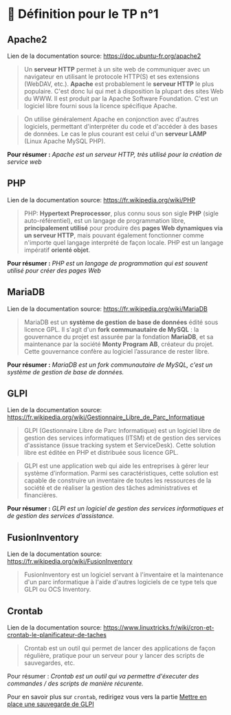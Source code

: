 # :book: Définition pour le TP n°1

## Apache2

Lien de la documentation source: https://doc.ubuntu-fr.org/apache2

>  Un **serveur HTTP** permet à un site web de communiquer avec un navigateur en utilisant le protocole HTTP(S) et ses extensions (WebDAV, etc.). **Apache** est probablement le **serveur HTTP** le plus populaire. C'est donc lui qui met à disposition la plupart des sites Web du WWW.
> Il est produit par la Apache Software Foundation. C'est un logiciel libre fourni sous la licence spécifique Apache.

> On utilise généralement Apache en conjonction avec d'autres logiciels, permettant d'interpréter du code et d'accéder à des bases de données. Le cas le plus courant est celui d'un **serveur LAMP** (Linux Apache MySQL PHP). 

**Pour résumer :** *Apache est un serveur HTTP, très utilisé pour la création de service web*

## PHP

Lien de la documentation source: https://fr.wikipedia.org/wiki/PHP

> PHP: **Hypertext Preprocessor**, plus connu sous son sigle **PHP** (sigle auto-référentiel), est un langage de programmation libre, **principalement utilisé** pour produire des **pages Web dynamiques via un serveur HTTP**, mais pouvant également fonctionner comme n'importe quel langage interprété de façon locale. PHP est un langage impératif **orienté objet**. 

**Pour résumer :** *PHP est un langage de programmation qui est souvent utilisé pour créer des pages Web*

## MariaDB

Lien de la documentation source: https://fr.wikipedia.org/wiki/MariaDB

> MariaDB est un **système de gestion de base de données** édité sous licence GPL. Il s'agit d'un **fork communautaire de MySQL** : la gouvernance du projet est assurée par la fondation **MariaDB**, et sa maintenance par la société **Monty Program AB**, créateur du projet. Cette gouvernance confère au logiciel l’assurance de rester libre. 

**Pour résumer :** *MariaDB est un fork communautaire de MySQL, c'est un système de gestion de base de données.*

## GLPI

Lien de la documentation source: https://fr.wikipedia.org/wiki/Gestionnaire_Libre_de_Parc_Informatique

> GLPI (Gestionnaire Libre de Parc Informatique) est un logiciel libre de gestion des services informatiques (ITSM) et de gestion des services d'assistance (issue tracking system et ServiceDesk). Cette solution libre est éditée en PHP et distribuée sous licence GPL. 

> GLPI est une application web qui aide les entreprises à gérer leur système d’information. Parmi ses caractéristiques, cette solution est capable de construire un inventaire de toutes les ressources de la société et de réaliser la gestion des tâches administratives et financières.

**Pour résumer :** *GLPI est un logiciel de gestion des services informatiques et de gestion des services d'assistance.*

## FusionInventory

Lien de la documentation source: https://fr.wikipedia.org/wiki/FusionInventory

> FusionInventory est un logiciel servant à l'inventaire et la maintenance d'un parc informatique à l'aide d'autres logiciels de ce type tels que GLPI ou OCS Inventory. 

## Crontab

Lien de la documentation source: https://www.linuxtricks.fr/wiki/cron-et-crontab-le-planificateur-de-taches

> Crontab est un outil qui permet de lancer des applications de façon régulière, pratique pour un serveur pour y lancer des scripts de sauvegardes, etc.

Pour résumer : *Crontab est un outil qui va permettre d'éxecuter des commandes / des scripts de manière récurente.*

Pour en savoir plus sur ``crontab``, redirigez vous vers la partie [Mettre en place une sauvegarde de GLPI](./)